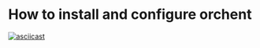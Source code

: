 <h1>How to install and configure orchent</h1>

[![asciicast](https://asciinema.org/a/YlylPeub6UzgAwVlU8VH183T8.svg)](https://asciinema.org/a/YlylPeub6UzgAwVlU8VH183T8)
